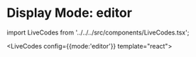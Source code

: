 # Display Mode: editor

import LiveCodes from '../../../src/components/LiveCodes.tsx';

<LiveCodes config={{mode:'editor'}} template="react"></LiveCodes>